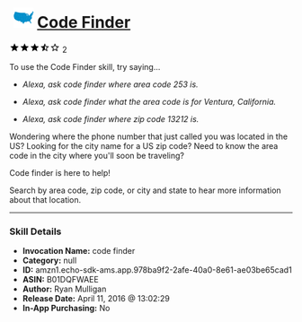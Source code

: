 # &nbsp;<img src="skill_icon" alt="Code Finder icon" width="36"> [Code Finder](http://alexa.amazon.com/#skills/amzn1.echo-sdk-ams.app.978ba9f2-2afe-40a0-8e61-ae03be65cad1)
![3.5 stars](../../images/ic_star_black_18dp_1x.png)![3.5 stars](../../images/ic_star_black_18dp_1x.png)![3.5 stars](../../images/ic_star_black_18dp_1x.png)![3.5 stars](../../images/ic_star_half_black_18dp_1x.png)![3.5 stars](../../images/ic_star_border_black_18dp_1x.png) 2

To use the Code Finder skill, try saying...

* *Alexa, ask code finder where area code 253 is.*

* *Alexa, ask code finder what the area code is for Ventura, California.*

* *Alexa, ask code finder where zip code 13212 is.*

Wondering where the phone number that just called you was located in the US? Looking for the city name for a US zip code? Need to know the area code in the city where you'll soon be traveling?

Code finder is here to help!

Search by area code, zip code, or city and state to hear more information about that location.

***

### Skill Details

* **Invocation Name:** code finder
* **Category:** null
* **ID:** amzn1.echo-sdk-ams.app.978ba9f2-2afe-40a0-8e61-ae03be65cad1
* **ASIN:** B01DQFWAEE
* **Author:** Ryan Mulligan
* **Release Date:** April 11, 2016 @ 13:02:29
* **In-App Purchasing:** No
